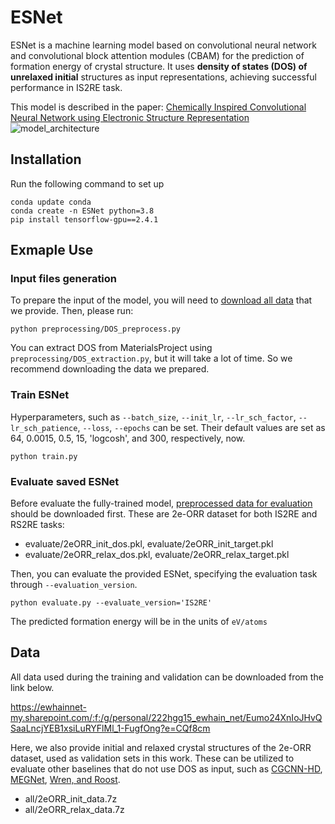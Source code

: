 # ESNet
ESNet is a machine learning model based on convolutional neural network and convolutional block attention modules (CBAM) 
for the prediction of formation energy of crystal structure. 
It uses **density of states (DOS) of unrelaxed initial** structures as input representations, 
achieving successful performance in IS2RE task. 

This model is described in the paper: [Chemically Inspired Convolutional Neural Network using Electronic Structure Representation](https://chemrxiv.org/engage/chemrxiv/article-details/63d39ca11a1ead1841b9a1a7)
![model_architecture](https://user-images.githubusercontent.com/80326874/224038629-99d5dd05-66b7-4873-9953-67c4e2a225e5.png)

## Installation
Run the following command to set up
```
conda update conda
conda create -n ESNet python=3.8
pip install tensorflow-gpu==2.4.1
```

## Exmaple Use
### Input files generation
To prepare the input of the model, you will need to [download all data](#data) that we provide. Then, please run:
```
python preprocessing/DOS_preprocess.py
```
You can extract DOS from MaterialsProject using `preprocessing/DOS_extraction.py`, but it will take a lot of time. So we recommend downloading the data we prepared. 

### Train ESNet
Hyperparameters, such as `--batch_size`, `--init_lr`, `--lr_sch_factor`, `--lr_sch_patience`, `--loss`, `--epochs` can be set. Their default values are set as 64, 0.0015, 0.5, 15, 'logcosh', and 300, respectively, now.
```
python train.py
```
### Evaluate saved ESNet
Before evaluate the fully-trained model, [preprocessed data for evaluation](#data) should be downloaded first. These are 2e-ORR dataset for both IS2RE and RS2RE tasks:
* evaluate/2eORR_init_dos.pkl, evaluate/2eORR_init_target.pkl
* evaluate/2eORR_relax_dos.pkl, evaluate/2eORR_relax_target.pkl

Then, you can evaluate the provided ESNet, specifying the evaluation task through `--evaluation_version`.
```
python evaluate.py --evaluate_version='IS2RE'
```
The predicted formation energy will be in the units of `eV/atoms`

## Data
All data used during the training and validation can be downloaded from the link below.

<https://ewhainnet-my.sharepoint.com/:f:/g/personal/222hgg15_ewhain_net/Eumo24XnIoJHvQSaaLncjYEB1xsiLuRYFlMl_1-FugfOng?e=CQf8cm>

Here, we also provide initial and relaxed crystal structures of the 2e-ORR dataset, used as validation sets in this work. These can be utilized to evaluate other baselines that do not use DOS as input, such as [CGCNN-HD](https://github.com/kaist-amsg/CGCNN-HD), [MEGNet](https://github.com/materialsvirtuallab/megnet), [Wren, and Roost](https://github.com/CompRhys/aviary).
* all/2eORR_init_data.7z
* all/2eORR_relax_data.7z
